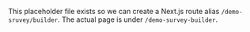 This placeholder file exists so we can create a Next.js route alias `/demo-sruvey/builder`.
The actual page is under `/demo-survey-builder`.



